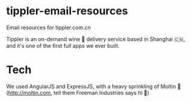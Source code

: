 # tippler-email-resources
Email resources for tippler.com.cn

Tippler is an on-demand wine 🍷 delivery service based in Shanghai 🇨🇳, and it's one of the first full apps we ever built.

# Tech

We used AngularJS and ExpressJS, with a heavy sprinkling of Moltin 🌋 (http://moltin.com, tell them Freeman Industries says hi 🖖)
